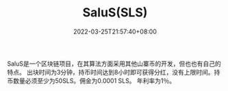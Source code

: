 ﻿---
weight: 
title: "SaluS(SLS)"
description: "SaluS是一个区块链，在其算法方面采用其他山寨币的开发，但也也有自己的特点"
date: 2022-03-25T21:57:40+08:00
lastmod: 2022-03-25T16:45:40+08:00
draft: false
authors: ["Metabd"]
featuredImage: "salussls.webp"
link: ""
tags: ["数字代币","SaluS(SLS)"]
categories: ["navigation"]
navigation: ["数字代币"]
lightgallery: true
toc: true
pinned: false
recommend: false
recommend1: false
---
SaluS是一个区块链项目，在其算法方面采用其他山寨币的开发，但也也有自己的特点。 出块时间为3分钟，持币时间达到8小时即可获得分红，没有上限时间。持币数量必须至少为50SLS。佣金为0.0001 SLS。 年利率为1％。
